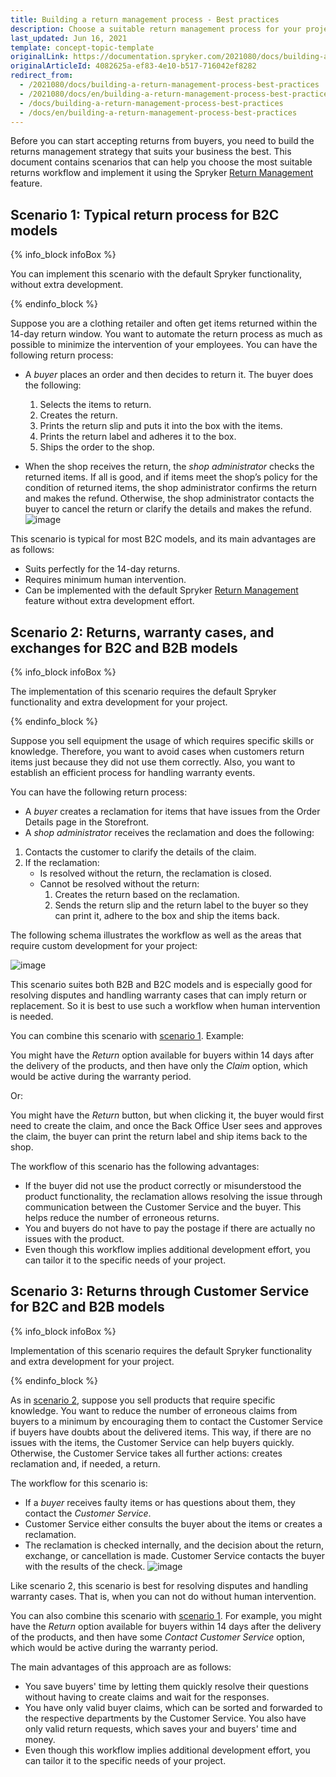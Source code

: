 ```yaml
---
title: Building a return management process - Best practices
description: Choose a suitable return management process for your project.
last_updated: Jun 16, 2021
template: concept-topic-template
originalLink: https://documentation.spryker.com/2021080/docs/building-a-return-management-process-best-practices
originalArticleId: 4082625a-ef83-4e10-b517-716042ef8282
redirect_from:
  - /2021080/docs/building-a-return-management-process-best-practices
  - /2021080/docs/en/building-a-return-management-process-best-practices
  - /docs/building-a-return-management-process-best-practices
  - /docs/en/building-a-return-management-process-best-practices
---
```


Before you can start accepting returns from buyers, you need to build the returns management strategy that suits your business the best. This document contains scenarios that can help you choose the most suitable returns workflow and implement it using the Spryker [Return Management](/docs/scos/user/features/{{page.version}}/return-management-feature-overview/return-management-feature-overview.html) feature.

<a name="scenario1"></a>

## Scenario 1: Typical return process for B2C models

{% info_block infoBox %}

You can implement this scenario with the default Spryker functionality, without extra development.

{% endinfo_block %}

Suppose you are a clothing retailer and often get items returned within the 14-day return window. You want to automate the return process as much as possible to minimize the intervention of your employees.
You can have the following return process:
* A *buyer* places an order and then decides to return it. The buyer does the following:
    1. Selects the items to return.
    2. Creates the return.
    3. Prints the return slip and puts it into the box with the items.
    4. Prints the return label and adheres it to the box.
    5. Ships the order to the shop.

* When the shop receives the return, the *shop administrator* checks the returned items. If all is good, and if items meet the shop’s policy for the condition of returned items, the shop administrator confirms the return and makes the refund. Otherwise, the shop administrator contacts the buyer to cancel the return or clarify the details and makes the refund.
![image](https://confluence-connect.gliffy.net/embed/image/ceba5ea5-5ee2-4e8c-acce-65b64467421c.png?utm_medium=live&utm_source=custom)

This scenario is typical for most B2C models, and its main advantages are as follows:

* Suits perfectly for the 14-day returns.
* Requires minimum human intervention.
* Can be implemented with the default Spryker [Return Management](/docs/scos/user/features/{{page.version}}/return-management-feature-overview/return-management-feature-overview.html) feature without extra development effort.

<a name="scenario2"></a>

## Scenario 2: Returns, warranty cases, and exchanges for B2C and B2B models

{% info_block infoBox %}

The implementation of this scenario requires the default Spryker functionality and extra development for your project.

{% endinfo_block %}

Suppose you sell equipment the usage of which requires specific skills or knowledge. Therefore, you want to avoid cases when customers return items just because they did not use them correctly. Also, you want to establish an efficient process for handling warranty events.

You can have the following return process:

* A *buyer* creates a reclamation for items that have issues from the Order Details page in the Storefront.
* A *shop administrator* receives the reclamation and does the following:
1. Contacts the customer to clarify the details of the claim.
2. If the reclamation:
    * Is resolved without the return, the reclamation is closed.
    * Cannot be resolved without the return:
        1. Creates the return based on the reclamation.
        2. Sends the return slip and the return label to the buyer so they can print it, adhere to the box and ship the items back.

The following schema illustrates the workflow as well as the areas that require custom development for your project:

![image](https://confluence-connect.gliffy.net/embed/image/2599f923-6892-42bc-a867-e2b38bed5b2b.png?utm_medium=live&utm_source=custom)

This scenario suites both B2B and B2C models and is especially good for resolving disputes and handling warranty cases that can imply return or replacement. So it is best to use such a workflow when human intervention is needed.

You can combine this scenario with [scenario 1](#scenario1). Example:

You might have the *Return* option available for buyers within 14 days after the delivery of the products, and then have only the *Claim* option, which would be active during the warranty period.

Or:

You might have the *Return* button, but when clicking it, the buyer would first need to create the claim, and once the Back Office User sees and approves the claim, the buyer can print the return label and ship items back to the shop.

The workflow of this scenario has the following advantages:

* If the buyer did not use the product correctly or misunderstood the product functionality, the reclamation allows resolving the issue through communication between the Customer Service and the buyer. This helps reduce the number of erroneous returns.
* You and buyers do not have to pay the postage if there are actually no issues with the product.
* Even though this workflow implies additional development effort, you can tailor it to the specific needs of your project.

## Scenario 3: Returns through Customer Service for B2C and B2B models

{% info_block infoBox %}

Implementation of this scenario requires the default Spryker functionality and extra development for your project.

{% endinfo_block %}

As in [scenario 2](#scenario2), suppose you sell products that require specific knowledge. You want to reduce the number of erroneous claims from buyers to a minimum by encouraging them to contact the Customer Service if buyers have doubts about the delivered items. This way, if there are no issues with the items, the Customer Service can help buyers quickly. Otherwise, the Customer Service takes all further actions: creates reclamation and, if needed, a return.

The workflow for this scenario is:

* If a *buyer* receives faulty items or has questions about them, they contact the *Customer Service*.
* Customer Service either consults the buyer about the items or creates a reclamation.
* The reclamation is checked internally, and the decision about the return, exchange, or cancellation is made. Customer Service contacts the buyer with the results of the check.
![image](https://confluence-connect.gliffy.net/embed/image/fbcca843-0c8c-4f85-8cd9-9d2cf20b68e2.png?utm_medium=live&utm_source=custom)

Like scenario 2, this scenario is best for resolving disputes and handling warranty cases. That is, when you can not do without human intervention.

You can also combine this scenario with [scenario 1](#scenario-1-typical-return-process-for-b2c-models). For example, you might have the *Return* option available for buyers within 14 days after the delivery of the products, and then have some *Contact Customer Service* option, which would be active during the warranty period.

The main advantages of this approach are as follows:
* You save buyers' time by letting them quickly resolve their questions without having to create claims and wait for the responses.
* You have only valid buyer claims, which can be sorted and forwarded to the respective departments by the Customer Service. You also have only valid return requests, which saves your and buyers' time and money.
* Even though this workflow implies additional development effort, you can tailor it to the specific needs of your project.
